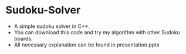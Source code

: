 # Sudoku-Solver
- A simple sudoku solver in C++.
- You can download this code and try my algorithm with other Sudoku boards.
- All necessary explanation can be found in presentation.pptx
